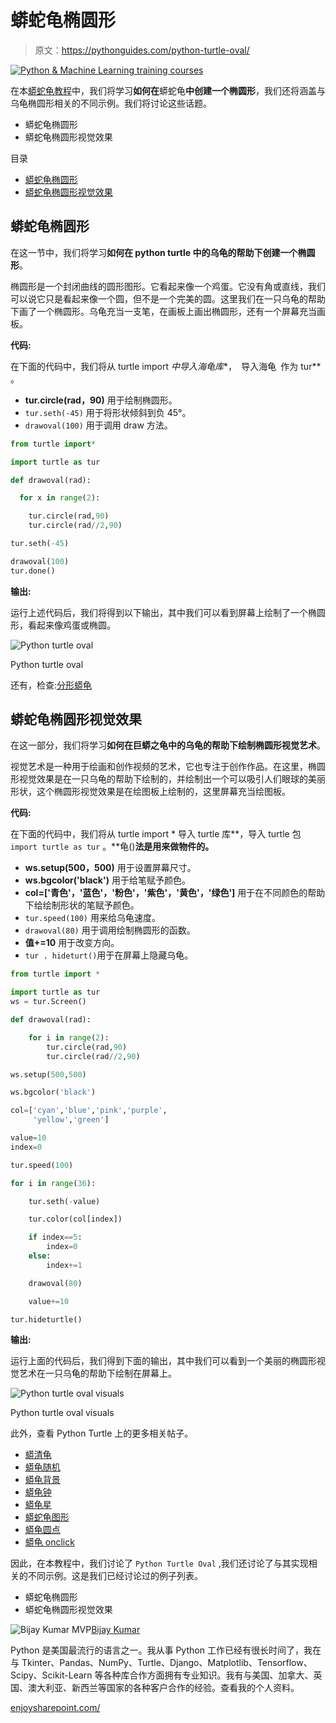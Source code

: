 # 蟒蛇龟椭圆形

> 原文：<https://pythonguides.com/python-turtle-oval/>

[![Python & Machine Learning training courses](img/49ec9c6da89a04c9f45bab643f8c765c.png)](https://sharepointsky.teachable.com/p/python-and-machine-learning-training-course)

在本[蟒蛇龟教程](https://pythonguides.com/turtle-programming-in-python/)中，我们将学习**如何在**蟒蛇龟**中创建一个椭圆形**，我们还将涵盖与乌龟椭圆形相关的不同示例。我们将讨论这些话题。

*   蟒蛇龟椭圆形
*   蟒蛇龟椭圆形视觉效果

目录

[](#)

*   [蟒蛇龟椭圆形](#Python_turtle_oval "Python turtle oval ")
*   [蟒蛇龟椭圆形视觉效果](#Python_turtle_oval_visuals "Python turtle oval visuals")

## 蟒蛇龟椭圆形

在这一节中，我们将学习**如何在 python turtle 中的乌龟的帮助下创建一个椭圆形**。

椭圆形是一个封闭曲线的圆形图形。它看起来像一个鸡蛋。它没有角或直线，我们可以说它只是看起来像一个圆，但不是一个完美的圆。这里我们在一只乌龟的帮助下画了一个椭圆形。乌龟充当一支笔，在画板上画出椭圆形，还有一个屏幕充当画板。

**代码:**

在下面的代码中，我们将从 turtle import *中导入海龟库**，` `导入海龟` `作为 tur** 。

*   **tur.circle(rad，90)** 用于绘制椭圆形。
*   `tur.seth(-45)` 用于将形状倾斜到负 45°。
*   `drawoval(100)` 用于调用 draw 方法。

```py
from turtle import*

import turtle as tur

def drawoval(rad):

  for x in range(2):

    tur.circle(rad,90)
    tur.circle(rad//2,90)

tur.seth(-45)

drawoval(100)
tur.done()
```

**输出:**

运行上述代码后，我们将得到以下输出，其中我们可以看到屏幕上绘制了一个椭圆形，看起来像鸡蛋或椭圆。

![Python turtle oval](img/11626635092b3627eb1627c00c8a1285.png "Python turtle oval")

Python turtle oval

还有，检查:[分形蟒龟](https://pythonguides.com/fractal-python-turtle/)

## 蟒蛇龟椭圆形视觉效果

在这一部分，我们将学习**如何在巨蟒之龟中的乌龟的帮助下绘制椭圆形视觉艺术**。

视觉艺术是一种用于绘画和创作视频的艺术，它也专注于创作作品。在这里，椭圆形视觉效果是在一只乌龟的帮助下绘制的，并绘制出一个可以吸引人们眼球的美丽形状，这个椭圆形视觉效果是在绘图板上绘制的，这里屏幕充当绘图板。

**代码:**

在下面的代码中，我们将从 turtle import * 导入 turtle 库**，导入 turtle 包 `import turtle as tur` 。**龟()**法是用来做物件的。**

*   **ws.setup(500，500)** 用于设置屏幕尺寸。
*   **ws.bgcolor('black')** 用于给笔赋予颜色。
*   **col=['青色'，'蓝色'，'粉色'，'紫色'，'黄色'，'绿色']** 用于在不同颜色的帮助下给绘制形状的笔赋予颜色。
*   `tur.speed(100)` 用来给乌龟速度。
*   `drawoval(80)` 用于调用绘制椭圆形的函数。
*   **值+=10** 用于改变方向。
*   `tur . hideturt()`用于在屏幕上隐藏乌龟。

```py
from turtle import *

import turtle as tur
ws = tur.Screen()

def drawoval(rad):

    for i in range(2):
        tur.circle(rad,90)
        tur.circle(rad//2,90)

ws.setup(500,500)

ws.bgcolor('black')

col=['cyan','blue','pink','purple',
     'yellow','green']

value=10
index=0

tur.speed(100)

for i in range(36):

    tur.seth(-value)

    tur.color(col[index])

    if index==5:
        index=0
    else:
        index+=1

    drawoval(80)

    value+=10

tur.hideturtle()
```

**输出:**

运行上面的代码后，我们得到下面的输出，其中我们可以看到一个美丽的椭圆形视觉艺术在一只乌龟的帮助下绘制在屏幕上。

![Python turtle oval visuals](img/b231a76174a9f37014e8a439a418a5f0.png "Python turtle oval shape design")

Python turtle oval visuals

此外，查看 Python Turtle 上的更多相关帖子。

*   [蟒清龟](https://pythonguides.com/python-clear-turtle/)
*   [蟒龟随机](https://pythonguides.com/python-turtle-random/)
*   [蟒龟背景](https://pythonguides.com/python-turtle-background/)
*   [蟒龟钟](https://pythonguides.com/python-turtle-clock/)
*   [蟒龟星](https://pythonguides.com/python-turtle-star/)
*   [蟒蛇龟图形](https://pythonguides.com/python-turtle-graphics/)
*   [蟒龟圆点](https://pythonguides.com/python-turtle-dot/)
*   [蟒龟 onclick](https://pythonguides.com/python-turtle-onclick/)

因此，在本教程中，我们讨论了 `Python Turtle Oval` ,我们还讨论了与其实现相关的不同示例。这是我们已经讨论过的例子列表。

*   蟒蛇龟椭圆形
*   蟒蛇龟椭圆形视觉效果

![Bijay Kumar MVP](img/9cb1c9117bcc4bbbaba71db8d37d76ef.png "Bijay Kumar MVP")[Bijay Kumar](https://pythonguides.com/author/fewlines4biju/)

Python 是美国最流行的语言之一。我从事 Python 工作已经有很长时间了，我在与 Tkinter、Pandas、NumPy、Turtle、Django、Matplotlib、Tensorflow、Scipy、Scikit-Learn 等各种库合作方面拥有专业知识。我有与美国、加拿大、英国、澳大利亚、新西兰等国家的各种客户合作的经验。查看我的个人资料。

[enjoysharepoint.com/](https://enjoysharepoint.com/)[](https://www.facebook.com/fewlines4biju "Facebook")[](https://www.linkedin.com/in/fewlines4biju/ "Linkedin")[](https://twitter.com/fewlines4biju "Twitter")